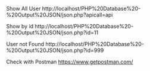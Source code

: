 Show All User http://localhost/PHP%20Database%20-%20Output%20JSON/json.php?apicall=api

Show by id http://localhost/PHP%20Database%20-%20Output%20JSON/json.php?id=11

User not Found http://localhost/PHP%20Database%20-%20Output%20JSON/json.php?id=999

Check with Postman https://www.getpostman.com/
